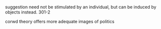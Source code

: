 suggestion need not be stimulated by an individual, but can be induced by objects instead. 301-2

corwd theory offers more adequate images of politics
